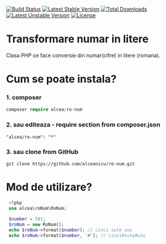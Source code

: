 [![Build Status](https://travis-ci.org/alceanicu/ro-num.svg?branch=master)](https://travis-ci.org/alceanicu/ro-num) [![Latest Stable Version](https://poser.pugx.org/alcea/ro-num/v/stable.svg)](https://packagist.org/packages/alcea/ro-num) [![Total Downloads](https://poser.pugx.org/alcea/ro-num/downloads.svg)](https://packagist.org/packages/alcea/ro-num) [![Latest Unstable Version](https://poser.pugx.org/alcea/ro-num/v/unstable.svg)](https://packagist.org/packages/alcea/ro-num) [![License](https://poser.pugx.org/alcea/ro-num/license.svg)](https://packagist.org/packages/alcea/ro-num)

# Transformare numar in litere
Clasa PHP ce face conversie din numar(cifre) in litere (romana).

# Cum se poate instala?

### 1. composer
```php
composer require alcea/ro-num
```

### 2. sau editeaza - require section from composer.json
```
"alcea/ro-num": "*"
```

### 3. sau clone from GitHub
```
git clone https://github.com/alceanicu/ro-num.git
```

# Mod de utilizare?

```php
 <?php
 use alcea\roNum\RoNum;
 
 $number = 501;
 $roNum = new RoNum();
 echo $roNum->format($number); // cinci sute unu
 echo $roNum->format($number, '#'); // cinci#sute#unu
 ```
